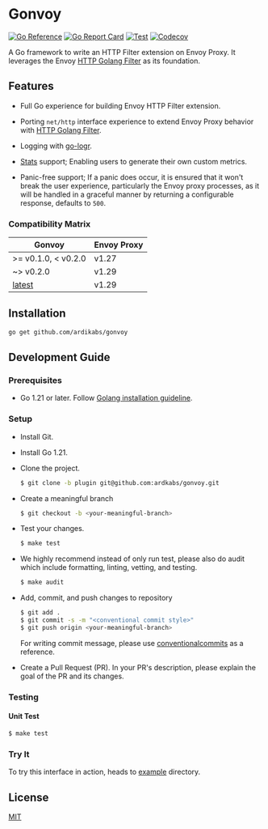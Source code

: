 # Gonvoy

[![Go Reference](https://pkg.go.dev/badge/github.com/ardikabs/gonvoy.svg)](https://pkg.go.dev/github.com/ardikabs/gonvoy)
[![Go Report Card](https://goreportcard.com/badge/github.com/ardikabs/gonvoy)](https://goreportcard.com/report/github.com/ardikabs/gonvoy)
[![Test](https://github.com/ardikabs/gonvoy/actions/workflows/test.yaml/badge.svg?branch=main)](https://github.com/ardikabs/gonvoy/actions/workflows/test.yaml)
[![Codecov](https://codecov.io/gh/ardikabs/gonvoy/branch/main/graph/badge.svg)](https://codecov.io/gh/ardikabs/gonvoy)

A Go framework to write an HTTP Filter extension on Envoy Proxy. It leverages the Envoy [HTTP Golang Filter](https://www.envoyproxy.io/docs/envoy/latest/configuration/http/http_filters/golang_filter) as its foundation.

## Features

* Full Go experience for building Envoy HTTP Filter extension.

* Porting `net/http` interface experience to extend Envoy Proxy behavior with [HTTP Golang Filter](https://www.envoyproxy.io/docs/envoy/latest/configuration/http/http_filters/golang_filter).

* Logging with [go-logr](https://github.com/go-logr/logr).

* [Stats](https://www.envoyproxy.io/docs/envoy/latest/intro/arch_overview/observability/statistics#arch-overview-statistics) support; Enabling users to generate their own custom metrics.

* Panic-free support; If a panic does occur, it is ensured that it won't break the user experience, particularly the Envoy proxy processes, as it will be handled in a graceful manner by returning a configurable response, defaults to `500`.

### Compatibility Matrix

| Gonvoy | Envoy Proxy |
|-----------------|-----------------|
| >= v0.1.0, < v0.2.0|v1.27 |
| ~> v0.2.0 | v1.29 |
| [latest](https://github.com/ardikabs/gonvoy) | v1.29 |

## Installation

```bash
go get github.com/ardikabs/gonvoy
```

## Development Guide

### Prerequisites

* Go 1.21 or later. Follow [Golang installation guideline](https://golang.org/doc/install).

### Setup

* Install Git.

* Install Go 1.21.

* Clone the project.

    ```bash
    $ git clone -b plugin git@github.com:ardkabs/gonvoy.git
    ```

* Create a meaningful branch

    ```bash
    $ git checkout -b <your-meaningful-branch>
    ```

* Test your changes.

    ```bash
    $ make test
    ```

* We highly recommend instead of only run test, please also do audit which include formatting, linting, vetting, and testing.

    ```bash
    $ make audit
    ```

* Add, commit, and push changes to repository

    ```bash
    $ git add .
    $ git commit -s -m "<conventional commit style>"
    $ git push origin <your-meaningful-branch>
    ```

    For writing commit message, please use [conventionalcommits](https://www.conventionalcommits.org/en/v1.0.0/) as a reference.

* Create a Pull Request (PR). In your PR's description, please explain the goal of the PR and its changes.

### Testing

#### Unit Test

```bash
$ make test
```

### Try It

To try this interface in action, heads to [example](./example) directory.

## License

[MIT](./LICENSE)
